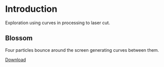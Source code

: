# Introduction #

Exploration using curves in processing to laser cut.

## Blossom ##

Four particles bounce around the screen generating curves between them.

<a href='http://sjunnesson.googlecode.com/files/blossom_ver2.rar'>Download </a>
